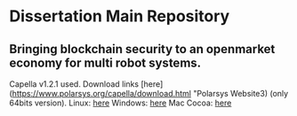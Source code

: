 # Dissertation Main Repository
Bringing blockchain security to an openmarket economy for multi robot systems.
---
Capella v1.2.1 used. Download links [here](https://www.polarsys.org/capella/download.html "Polarsys Website3) (only 64bits version).
Linux: [here](download.polarsys.org/capella/core/products/releases/1.2.1-R20180601-102021/capella-1.2.1.201806011020-linux-gtk-x86_64.zip)
Windows: [here](http://download.polarsys.org/capella/core/products/releases/1.2.1-R20180601-102021/capella-1.2.1.201806011020-win32-win32-x86_64.zip)
Mac Cocoa: [here](http://download.polarsys.org/capella/core/products/releases/1.2.1-R20180601-102021/capella-1.2.1.201806011020-macosx-cocoa-x86_64.zip)
